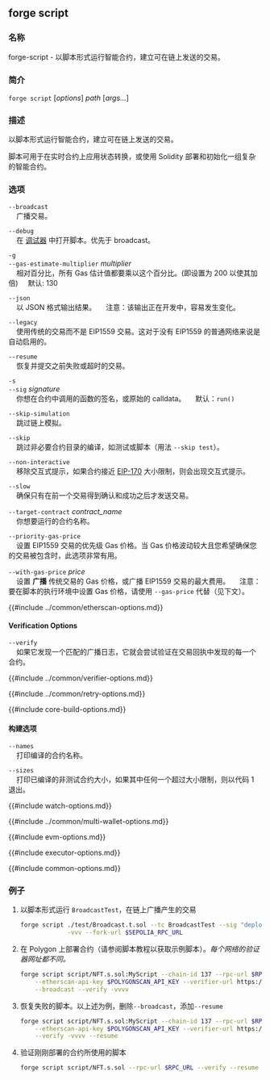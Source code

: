 ## forge script

### 名称

forge-script - 以脚本形式运行智能合约，建立可在链上发送的交易。

### 简介

``forge script`` [*options*] *path* [*args...*]

### 描述


以脚本形式运行智能合约，建立可在链上发送的交易。

脚本可用于在实时合约上应用状态转换，或使用 Solidity 部署和初始化一组复杂的智能合约。

### 选项

`--broadcast`  
&nbsp;&nbsp;&nbsp;&nbsp;广播交易。

`--debug`  
&nbsp;&nbsp;&nbsp;&nbsp;在 [调试器][debugger] 中打开脚本。优先于 broadcast。

`-g`  
`--gas-estimate-multiplier` *multiplier*  
&nbsp;&nbsp;&nbsp;&nbsp;相对百分比，所有 Gas 估计值都要乘以这个百分比。(即设置为 200 以使其加倍)
&nbsp;&nbsp;&nbsp;&nbsp;默认: 130

`--json`  
&nbsp;&nbsp;&nbsp;&nbsp;以 JSON 格式输出结果。
&nbsp;&nbsp;&nbsp;&nbsp;注意：该输出正在开发中，容易发生变化。

`--legacy`  
&nbsp;&nbsp;&nbsp;&nbsp;使用传统的交易而不是 EIP1559 交易。这对于没有 EIP1559 的普通网络来说是自动启用的。

`--resume`  
&nbsp;&nbsp;&nbsp;&nbsp;恢复并提交之前失败或超时的交易。

`-s`  
`--sig` *signature*  
&nbsp;&nbsp;&nbsp;&nbsp;你想在合约中调用的函数的签名，或原始的 calldata。 
&nbsp;&nbsp;&nbsp;&nbsp;默认：`run()`  

`--skip-simulation`  
&nbsp;&nbsp;&nbsp;&nbsp;跳过链上模拟。

`--skip`  
&nbsp;&nbsp;&nbsp;&nbsp;跳过非必要合约目录的编译，如测试或脚本（用法 `--skip test`）。

`--non-interactive`  
&nbsp;&nbsp;&nbsp;&nbsp;移除交互式提示，如果合约接近 [EIP-170](https://eips.ethereum.org/EIPS/eip-170) 大小限制，则会出现交互式提示。

`--slow`  
&nbsp;&nbsp;&nbsp;&nbsp;确保只有在前一个交易得到确认和成功之后才发送交易。

`--target-contract` *contract_name*  
&nbsp;&nbsp;&nbsp;&nbsp;你想要运行的合约名称。

`--priority-gas-price`  
&nbsp;&nbsp;&nbsp;&nbsp;设置 EIP1559 交易的优先级 Gas 价格。当 Gas 价格波动较大且您希望确保您的交易被包含时，此选项非常有用。

`--with-gas-price` *price*  
&nbsp;&nbsp;&nbsp;&nbsp;设置 **广播** 传统交易的 Gas 价格，或广播 EIP1559 交易的最大费用。 
&nbsp;&nbsp;&nbsp;&nbsp;注意：要在脚本的执行环境中设置 Gas 价格，请使用 `--gas-price` 代替（见下文）。

{{#include ../common/etherscan-options.md}}

#### Verification Options

`--verify`  
&nbsp;&nbsp;&nbsp;&nbsp;如果它发现一个匹配的广播日志，它就会尝试验证在交易回执中发现的每一个合约。

{{#include ../common/verifier-options.md}}

{{#include ../common/retry-options.md}}

{{#include core-build-options.md}}

#### 构建选项

`--names`  
&nbsp;&nbsp;&nbsp;&nbsp;打印编译的合约名称。

`--sizes`  
&nbsp;&nbsp;&nbsp;&nbsp;打印已编译的非测试合约大小，如果其中任何一个超过大小限制，则以代码 1 退出。

{{#include watch-options.md}}

{{#include ../common/multi-wallet-options.md}}

{{#include evm-options.md}}

{{#include executor-options.md}}

{{#include common-options.md}}

### 例子

1. 以脚本形式运行 `BroadcastTest`，在链上广播产生的交易
    ```sh
    forge script ./test/Broadcast.t.sol --tc BroadcastTest --sig "deploy()" \
                 -vvv --fork-url $SEPOLIA_RPC_URL
    ```

2. 在 Polygon 上部署合约（请参阅脚本教程以获取示例脚本）。*每个网络的验证器网址都不同。*
    ```sh
    forge script script/NFT.s.sol:MyScript --chain-id 137 --rpc-url $RPC_URL \
        --etherscan-api-key $POLYGONSCAN_API_KEY --verifier-url https://api.polygonscan.com/api \
        --broadcast --verify -vvvv
    ```

3. 恢复失败的脚本。以上述为例，删除`--broadcast`，添加`--resume`
    ```sh
    forge script script/NFT.s.sol:MyScript --chain-id 137 --rpc-url $RPC_URL \
        --etherscan-api-key $POLYGONSCAN_API_KEY --verifier-url https://api.polygonscan.com/api \
        --verify -vvvv --resume
    ```

4. 验证刚刚部署的合约所使用的脚本
    ```sh
    forge script script/NFT.s.sol --rpc-url $RPC_URL --verify --resume
    ```

[debugger]: ../../forge/debugger.md
